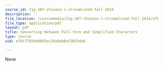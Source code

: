 ```yaml
---
course_id: 21g-107-chinese-i-streamlined-fall-2014
description: ''
file_location: /coursemedia/21g-107-chinese-i-streamlined-fall-2014/efb177659a0085ec29a8ab0af2023da6_MIT21G_107F14_Coverting.pdf
file_type: application/pdf
layout: pdf
title: Converting between Full-form and Simplified Characters
type: course
uid: efb177659a0085ec29a8ab0af2023da6

---
```

None